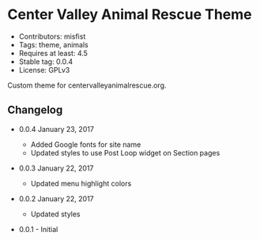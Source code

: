 # Center Valley Animal Rescue Theme

* Contributors: misfist
* Tags: theme, animals
* Requires at least: 4.5
* Stable tag: 0.0.4
* License: GPLv3

Custom theme for centervalleyanimalrescue.org.

## Changelog

* 0.0.4 January 23, 2017
  * Added Google fonts for site name
  * Updated styles to use Post Loop widget on Section pages

* 0.0.3 January 22, 2017
  * Updated menu highlight colors

* 0.0.2 January 22, 2017
  * Updated styles

* 0.0.1 - Initial
